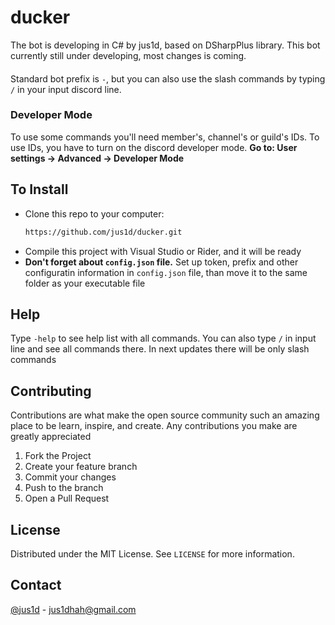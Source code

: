 # ducker
The bot is developing in C# by jus1d, based on DSharpPlus library. This bot currently still under developing, most changes is coming. 
####
Standard bot prefix is `-`, but you can also use the slash commands by typing `/` in your input discord line.

### Developer Mode
To use some commands you'll need member's, channel's or guild's IDs. To use IDs, you have to turn on the discord developer mode. **Go to: User settings -> Advanced -> Developer Mode**

## To Install
* Clone this repo to your computer:
  ```bash 
  https://github.com/jus1d/ducker.git
* Compile this project with Visual Studio or Rider, and it will be ready
* **Don't forget about `config.json` file.** Set up token, prefix and other configuratin information in `config.json` file, than move it to the same folder as your executable file

## Help
Type `-help` to see help list with all commands. You can also type `/` in input line and see all commands there. In next updates there will be only slash commands

## Contributing
Contributions are what make the open source community such an amazing place to be learn, inspire, and create. Any contributions you make are greatly appreciated

1. Fork the Project
2. Create your feature branch
3. Commit your changes
4. Push to the branch
5. Open a Pull Request

## License

Distributed under the MIT License. See `LICENSE` for more information.

## Contact

[@jus1d](https://twitter.com/jus1dq) - jus1dhah@gmail.com
